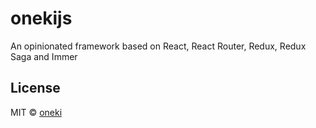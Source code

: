 # onekijs
An opinionated framework based on React, React Router, Redux, Redux Saga and Immer

## License

MIT © [oneki](https://github.com/oneki)
